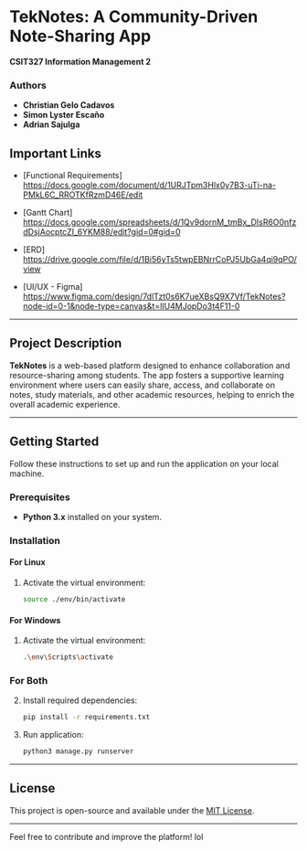 # TekNotes: A Community-Driven Note-Sharing App

**CSIT327 Information Management 2**

### Authors

- **Christian Gelo Cadavos**
- **Simon Lyster Escaño**
- **Adrian Sajulga**

## Important Links

- [Functional Requirements]
  <https://docs.google.com/document/d/1URJTpm3Hlx0y7B3-uTi-na-PMkL6C_RROTKfRzmD46E/edit>

- [Gantt Chart]
  <https://docs.google.com/spreadsheets/d/1Qv9dornM_tmBx_DIsR6O0nfzdDsjAocptcZI_6YKM88/edit?gid=0#gid=0>

- [ERD]
  <https://drive.google.com/file/d/1Bi56yTs5twpEBNrrCoPJ5UbGa4qi9qPO/view>

- [UI/UX - Figma]
  <https://www.figma.com/design/7dlTzt0s6K7ueXBsQ9X7Vf/TekNotes?node-id=0-1&node-type=canvas&t=lIU4MJopDo3t4F11-0>

---

## Project Description

**TekNotes** is a web-based platform designed to enhance collaboration and resource-sharing among students. The app fosters a supportive learning environment where users can easily share, access, and collaborate on notes, study materials, and other academic resources, helping to enrich the overall academic experience.

---

## Getting Started

Follow these instructions to set up and run the application on your local machine.

### Prerequisites

- **Python 3.x** installed on your system.

### Installation

#### For Linux

1. Activate the virtual environment:

   ```bash
   source ./env/bin/activate
   ```

#### For Windows

1. Activate the virtual environment:

   ```bash
   .\env\Scripts\activate
   ```

### For Both

2. Install required dependencies:

   ```bash
   pip install -r requirements.txt
   ```

3. Run application:

   ```bash
   python3 manage.py runserver
   ```

---

## License

This project is open-source and available under the [MIT License](LICENSE).

---

Feel free to contribute and improve the platform! lol
